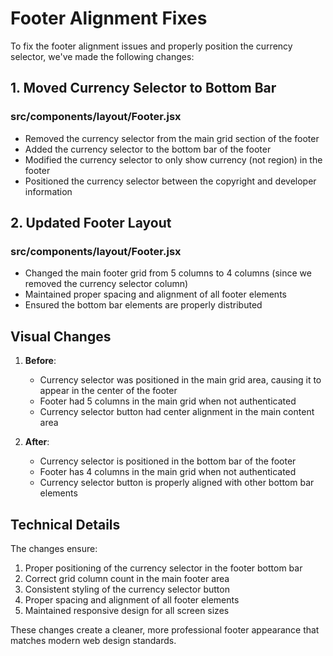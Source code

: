 # Footer Alignment Fixes

To fix the footer alignment issues and properly position the currency selector, we've made the following changes:

## 1. Moved Currency Selector to Bottom Bar

### src/components/layout/Footer.jsx
- Removed the currency selector from the main grid section of the footer
- Added the currency selector to the bottom bar of the footer
- Modified the currency selector to only show currency (not region) in the footer
- Positioned the currency selector between the copyright and developer information

## 2. Updated Footer Layout

### src/components/layout/Footer.jsx
- Changed the main footer grid from 5 columns to 4 columns (since we removed the currency selector column)
- Maintained proper spacing and alignment of all footer elements
- Ensured the bottom bar elements are properly distributed

## Visual Changes

1. **Before**: 
   - Currency selector was positioned in the main grid area, causing it to appear in the center of the footer
   - Footer had 5 columns in the main grid when not authenticated
   - Currency selector button had center alignment in the main content area

2. **After**: 
   - Currency selector is positioned in the bottom bar of the footer
   - Footer has 4 columns in the main grid when not authenticated
   - Currency selector button is properly aligned with other bottom bar elements

## Technical Details

The changes ensure:
1. Proper positioning of the currency selector in the footer bottom bar
2. Correct grid column count in the main footer area
3. Consistent styling of the currency selector button
4. Proper spacing and alignment of all footer elements
5. Maintained responsive design for all screen sizes

These changes create a cleaner, more professional footer appearance that matches modern web design standards.